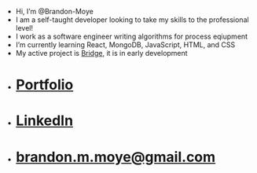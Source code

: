 - Hi, I’m @Brandon-Moye
- I am a self-taught developer looking to take my skills to the professional level!
- I work as a software engineer writing algorithms for process eqiupment
- I’m currently learning React, MongoDB, JavaScript, HTML, and CSS
- My active project is [Bridge](https://github.com/Brandon-Moye/Bridge), it is in early development
- # [Portfolio](https://brandon-moye.github.io/)
- # [LinkedIn](www.linkedin.com/in/brandonmoye)
- # brandon.m.moye@gmail.com
<!---
Brandon-Moye/Brandon-Moye is a ✨ special ✨ repository because its `README.md` (this file) appears on your GitHub profile.
You can click the Preview link to take a look at your changes.
--->
